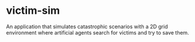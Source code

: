 # victim-sim
An application that simulates catastrophic scenarios with a 2D grid environment where artificial agents search for victims and try to save them.

